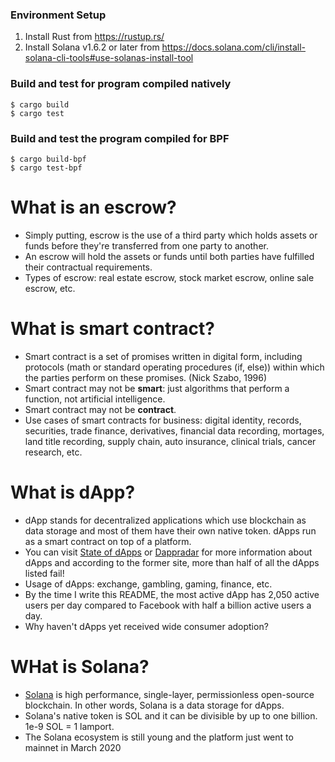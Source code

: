 ### Environment Setup
1. Install Rust from https://rustup.rs/
2. Install Solana v1.6.2 or later from https://docs.solana.com/cli/install-solana-cli-tools#use-solanas-install-tool

### Build and test for program compiled natively
```
$ cargo build
$ cargo test
```

### Build and test the program compiled for BPF
```
$ cargo build-bpf
$ cargo test-bpf
```

# What is an escrow?
- Simply putting, escrow is the use of a third party which holds assets or funds before they're transferred from one party to another.
- An escrow will hold the assets or funds until both parties have fulfilled their contractual requirements.
- Types of escrow: real estate escrow, stock market escrow, online sale escrow, etc.

# What is smart contract?
- Smart contract is a set of promises written in digital form, including protocols (math or standard operating procedures (if, else)) within which the parties perform on these promises. (Nick Szabo, 1996)
- Smart contract may not be **smart**: just algorithms that perform a function, not artificial intelligence.
- Smart contract may not be **contract**.
- Use cases of smart contracts for business: digital identity, records, securities, trade finance, derivatives, financial data recording, mortages, land title recording, supply chain, auto insurance, clinical trials, cancer research, etc.

# What is dApp?
- dApp stands for decentralized applications which use blockchain as data storage and most of them have their own native token. dApps run as a smart contract on top of a platform.
- You can visit [State of dApps](https://wwww.stateofthedapps.com/) or [Dappradar](https://dappradar.com/) for more information about dApps and according to the former site, more than half of all the dApps listed fail!
- Usage of dApps: exchange, gambling, gaming, finance, etc.
- By the time I write this README, the most active dApp has 2,050 active users per day compared to Facebook with half a billion active users a day.
- Why haven't dApps yet received wide consumer adoption?

# WHat is Solana?
- [Solana](https://solana.com/) is high performance, single-layer, permissionless open-source blockchain. In other words, Solana is a data storage for dApps.
- Solana's native token is SOL and it can be divisible by up to one billion. 1e-9 SOL = 1 lamport.
- The Solana ecosystem is still young and the platform just went to mainnet in March 2020